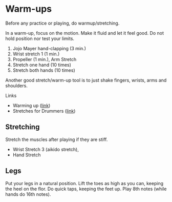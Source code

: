# Warm-ups

Before any practice or playing, do warmup/stretching. 

In a warm-up, focus on the motion. Make it fluid and let it feel good. Do not hold position nor test your limits.

1. Jojo Mayer hand-clapping (3 min.)
2. Wrist stretch 1 (1 min.)
3. Propeller (1 min.), Arm Stretch
4. Stretch one hand (10 times)
5. Stretch both hands (10 times)

Another good stretch/warm-up tool is to just shake fingers, wrists, arms and shoulders.

Links

- Warming up ([link](http://www.drummercafe.com/education/lessons/stretching-and-warming-up-the-body.html))
- Stretches for Drummers ([link](http://puppetista.org/drums/stretch.html))

## Stretching

Stretch the muscles after playing if they are stiff.

- Wrist Stretch 3 (aikido stretch),
- Hand Stretch

## Legs

Put your legs in a natural position. Lift the toes as high as you can, keeping the heel on the flor. Do quick taps, keeping the feet up. Play 8th notes (while hands do 16th notes).
